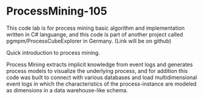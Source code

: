 # ProcessMining-105

This code lab is for process mining basic algorithm and implementation written in C# languange, and this code is part of another project called pgmpm/ProcessCubeExplorer in Germany. (Link will be on github)

Quick introduction to process mining.

Process Mining extracts implicit knowledge from event logs and generates process models to visualize the underlying process, and for addition this code was built to connect with various databases and load multidimensional event logs in which the characteristics of the process-instance are modeled as dimensions in a data warehouse-like schema.
